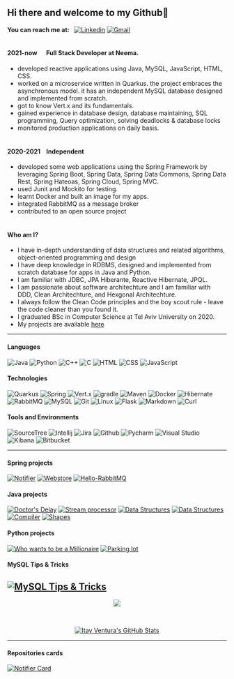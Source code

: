 ## Hi there and welcome to my Github👋 
<b>You can reach me at:&ensp;</b>
[![Linkedin](https://img.shields.io/badge/-Linkedin-0A66C2?style=plastic&logo=linkedin)](https://www.linkedin.com/in/itayventura)
[![Gmail](https://img.shields.io/badge/-Gmail-EA4335?style=plastic&logo=Gmail&logoColor=white)](mailto:ventura.itay@gmail.com)
<br></br>

#### 2021-now &emsp; Full Stack Developer at Neema.

- developed reactive applications using Java, MySQL, JavaScript, HTML, CSS.
- worked on a microservice written in Quarkus. the project embraces the asynchronous model. it has an independent MySQL database designed and implemented from scratch.
- got to know Vert.x and its fundamentals.
- gained experience in database design, database maintaining, SQL programming, Query optimization, solving deadlocks & database locks 
- monitored production applications on daily basis.
<br></br>
#### 2020-2021 &ensp; Independent
- developed some web applications using the Spring Framework by leveraging Spring Boot, Spring Data, Spring Data Commons, Spring Data Rest, Spring Hateoas, Spring Cloud, Spring MVC.
- used Junit and Mockito for testing.
- learnt Docker and built an image for my apps.
- integrated RabbitMQ as a message broker 
- contributed to an open source project
<br></br>
#### Who am I?
- I have in-depth understanding of data structures and related algorithms, object-oriented programming and design
- I have deep knowledge in RDBMS, designed and implemented from scratch database for apps in Java and Python.
- I am familiar with JDBC, JPA Hiberante, Reactive Hibernate, JPQL.
- I am passionate about software architechture and I am familiar with DDD, Clean Architechture, and Hexgonal Architechture.
- I always follow the Clean Code principles and the boy scout rule - leave the code cleaner than you found it. 
- I graduated BSc in Computer Science at Tel Aviv University on 2020.
- My projects are available [here](https://github.com/itayventura?tab=repositories)


---

#### Languages
![Java](https://img.shields.io/badge/-Java-8B4513?&logo=Java&logoColor=fff&style=plastic)
![Python](https://img.shields.io/badge/-Python-ffd757?&logo=Python&logoColor=3776AB&style=plastic)
![C++](https://img.shields.io/badge/-C++-00599C?&logo=c%2b%2b&logoColor=00599&style=plastic)
![C](https://img.shields.io/badge/-c-A8B9CC?&logo=C&logoColor=00599C&style=plastic)
![HTML](https://img.shields.io/badge/HTML-E34F26?style=plastic&logo=html5&logoColor=fff)
![CSS](https://img.shields.io/badge/CSS-1572B6?style=plastic&logo=css3&logoColor=fff)
![JavaScript](https://img.shields.io/badge/JavaScript-F7DF1E?style=plastic&logo=JavaScript&logoColor=000)

#### Technologies
![Quarkus](https://img.shields.io/badge/-Quarkus-4695EB?&logo=quarkus&logoColor=fff&style=plastic)
![Spring](https://img.shields.io/badge/-Spring-6DB33F?&style=plastic&logo=spring&logoColor=fff)
![Vert.x](https://img.shields.io/badge/-Vert.x-000?&style=plastic&logo=eclipsevertdotx&logoColor=782A90)
![gradle](https://img.shields.io/badge/-gradle-02303A?&style=plastic&logo=gradle&logoColor=fff)
![Maven](https://img.shields.io/badge/-Maven-C71A36?&style=plastic&logo=Apache%20Maven&logoColor=#C71A36)
![Docker](https://img.shields.io/badge/-Docker-2496ED?style=plastic&logo=Docker&logoColor=fff)
![Hibernate](https://img.shields.io/badge/-Hibernate-59666C?style=plastic&logo=hibernate)
![RabbitMQ](https://img.shields.io/badge/-RabbitMQ-FF6600?&style=plastic&logo=rabbitmq&logoColor=fff)
![MySQL](https://img.shields.io/badge/-MySQL-4479A1?style=plastic&logo=mysql&logoColor=fff&logoWidth=16)
![Git](https://img.shields.io/badge/-Git-F05032?style=plastic&logo=git&logoColor=fff)
![Linux](https://img.shields.io/badge/Linux-FCC624?style=plastic&logo=linux&logoWidth=16&logoColor=fff)
![Flask](https://img.shields.io/badge/-Flask-white?&style=plastic&logo=flask&logoColor=black)
![Markdown](https://img.shields.io/badge/-Markdown-black?style=plastic&logo=markdown&logoColor=fff)
![Curl](https://img.shields.io/badge/-Curl-007600?&logo=curl&logoColor=073551&style=plastic)

#### Tools and Environments
![SourceTree](https://img.shields.io/badge/-SourceTree-0052CC?&logo=Sourcetree&logoColor=fff&style=plastic)
![Intellij](https://img.shields.io/badge/-IntelliJ%20IDEA-000000?&logo=IntelliJ%20IDEA&logoColor=fff&style=plastic)
![Jira](https://img.shields.io/badge/Jira-0052CC?style=plastic&logo=Jira&logoColor=white)
![Github](https://img.shields.io/badge/-Github-000?&logo=github)
![Pycharm](https://img.shields.io/badge/PyCharm-000000.svg?&style=plastic&logo=PyCharm&logoColor=white)
![Visual Studio](https://img.shields.io/badge/Visual_Studio-5C2D91?style=plastic&logo=visual%20studio&logoColor=white)
![Kibana](https://img.shields.io/badge/Kibana-005571?style=plastic&logo=Kibana&logoColor=white)
![Bitbucket](https://img.shields.io/badge/Bitcucket-0052CC?style=plastic&logo=bitbucket&logoColor=white)

---


#### Spring projects
[![Notifier](https://img.shields.io/badge/Notifier-%20-yellow?style=plastic)](https://github.com/Itayventura/Notifier)
[![Webstore](https://img.shields.io/badge/Webstore-%20-brown?style=plastic)](https://github.com/Itayventura/webstore)
[![Hello-RabbitMQ](https://img.shields.io/badge/Hello%20RabbitMQ-%20-FF6600?style=plastic)](https://github.com/Itayventura/Hello-RabbitMQ)

#### Java projects
[![Doctor's Delay](https://img.shields.io/badge/Doctor's%20Delay-%20-red?style=plastic)](https://github.com/Itayventura/DoctorsDelay)
[![Stream processor](https://img.shields.io/badge/Stream%20Processor-%20-orange?style=plastic)](https://github.com/Itayventura/StreamProcessor)
[![Data Structures](https://img.shields.io/badge/Data%20Structuers%20and%20Algorithms-%20-green?style=plastic)](https://github.com/Itayventura/DataStructures)
[![Data Structures](https://img.shields.io/badge/Design%20Patterns-%20-blue?style=plastic)](https://github.com/Itayventura/design-patterns)
[![Compiler](https://img.shields.io/badge/Compiler-%20-lightgrey?style=plastic)](https://github.com/Itayventura/COMPILATION)
[![Shapes](https://img.shields.io/badge/Shapes-%20-pink?style=plastic)](https://github.com/Itayventura/shape)


#### Python projects
[![Who wants to be a Millionaire](https://img.shields.io/badge/Who%20wants%20to%20be%20a%20millionaire-%20-blue?style=plastic)](https://github.com/Itayventura/WhoWantsToBeAMillionaire)
[![Parking lot](https://img.shields.io/badge/Parking%20lot-%20-yellowgreen?style=plastic)](https://github.com/Itayventura/ParkingLot)

#### MySQL Tips & Tricks
[![MySQL Tips & Tricks](https://img.shields.io/badge/My%20SQL%20Tips%20and%20Tricks-%20-orange?style=plastic)](https://github.com/Itayventura/MySql)
---
<div style='list-style-type: none;  display:flex; justify-content:center; align-items:center; flex-direction:column'>
  <div style='margin-bottom:12px'>
    <a href="https://github.com/Itayventura/Itayventura">
      <img align="center" src="https://github-readme-stats.vercel.app/api/top-langs/?username=Itayventura&hide=c%2B%2B,c%23&theme=dark&langs_count=10&layout=compact" />
    </a>
  </div>
  <br></br>
  <div>
    <a href="https://github.com/Itayventura/Itayventura">
      <img align="center" src="https://github-readme-stats.vercel.app/api?username=Itayventura&show_icons=true&line_height=27&count_private=true&hide=stars&theme=dark" alt="Itay Ventura's GitHub Stats" />
    </a>
  </div>
</div>
</div>

---
#### Repositories cards

[![Notifier Card](https://github-readme-stats.vercel.app/api/pin/?username=itayventura&repo=Notifier&show_owner=true&theme=dark)](https://github.com/itayventura/Notifier)

<!--  
Here are some ideas to get you started:

- 🔭 I’m currently working on ...
- 🌱 I’m currently learning ...
- 👯 I’m looking to collaborate on ...
- 🤔 I’m looking for help with ...
- 💬 Ask me about ...
- 📫 How to reach me: ...
- 😄 Pronouns: ...
- ⚡ Fun fact: ...
-->

